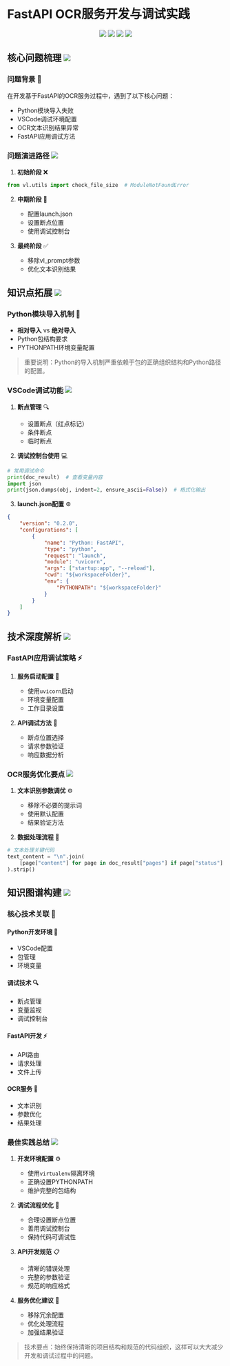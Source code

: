 # FastAPI OCR服务开发与调试实践

<div align="center">
  <img src="https://img.shields.io/badge/FastAPI-009688?style=for-the-badge&logo=fastapi&logoColor=white"/>
  <img src="https://img.shields.io/badge/Python-3776AB?style=for-the-badge&logo=python&logoColor=white"/>
  <img src="https://img.shields.io/badge/VSCode-007ACC?style=for-the-badge&logo=visualstudiocode&logoColor=white"/>
  <img src="https://img.shields.io/badge/OCR-FF6B6B?style=for-the-badge&logo=textpattern&logoColor=white"/>
</div>

## 核心问题梳理 <img src="https://img.shields.io/badge/Analysis-FF6B6B?style=flat-square&logo=target&logoColor=white"/>

### 问题背景 🎯
在开发基于FastAPI的OCR服务过程中，遇到了以下核心问题：
- Python模块导入失败
- VSCode调试环境配置
- OCR文本识别结果异常
- FastAPI应用调试方法

### 问题演进路径 <img src="https://img.shields.io/badge/Evolution-2196F3?style=flat-square&logo=evolution&logoColor=white"/>

1. **初始阶段** ❌
```python
from vl.utils import check_file_size  # ModuleNotFoundError
```

2. **中期阶段** 🔧
   - 配置launch.json
   - 设置断点位置
   - 使用调试控制台

3. **最终阶段** ✅
   - 移除vl_prompt参数
   - 优化文本识别结果

## 知识点拓展 <img src="https://img.shields.io/badge/Knowledge-4CAF50?style=flat-square&logo=book&logoColor=white"/>

### Python模块导入机制 🐍
- **相对导入** vs **绝对导入**
- Python包结构要求
- PYTHONPATH环境变量配置

> 重要说明：Python的导入机制严重依赖于包的正确组织结构和Python路径的配置。

### VSCode调试功能 <img src="https://img.shields.io/badge/Debug-FFA000?style=flat-square&logo=debug&logoColor=white"/>

1. **断点管理** 🔍
   - 设置断点（红点标记）
   - 条件断点
   - 临时断点

2. **调试控制台使用** 💻
```python
# 常用调试命令
print(doc_result)  # 查看变量内容
import json
print(json.dumps(obj, indent=2, ensure_ascii=False))  # 格式化输出
```

3. **launch.json配置** ⚙️
```json
{
    "version": "0.2.0",
    "configurations": [
        {
            "name": "Python: FastAPI",
            "type": "python",
            "request": "launch",
            "module": "uvicorn",
            "args": ["startup:app", "--reload"],
            "cwd": "${workspaceFolder}",
            "env": {
                "PYTHONPATH": "${workspaceFolder}"
            }
        }
    ]
}
```

## 技术深度解析 <img src="https://img.shields.io/badge/Deep_Dive-673AB7?style=flat-square&logo=target&logoColor=white"/>

### FastAPI应用调试策略 ⚡

1. **服务启动配置** 🚀
   - 使用`uvicorn`启动
   - 环境变量配置
   - 工作目录设置

2. **API调试方法** 🔧
   - 断点位置选择
   - 请求参数验证
   - 响应数据分析

### OCR服务优化要点 <img src="https://img.shields.io/badge/OCR-FF5722?style=flat-square&logo=textpattern&logoColor=white"/>

1. **文本识别参数调优** ⚙️
   - 移除不必要的提示词
   - 使用默认配置
   - 结果验证方法

2. **数据处理流程** 📝
```python
# 文本处理关键代码
text_content = "\n".join(
    [page["content"] for page in doc_result["pages"] if page["status"] == "success"]
).strip()
```

## 知识图谱构建 <img src="https://img.shields.io/badge/Knowledge_Graph-607D8B?style=flat-square&logo=diagram&logoColor=white"/>

### 核心技术关联 🔗

#### Python开发环境 🐍
  - VSCode配置
  - 包管理
  - 环境变量

#### 调试技术 🔍
  - 断点管理
  - 变量监视
  - 调试控制台

#### FastAPI开发 ⚡
  - API路由
  - 请求处理
  - 文件上传

#### OCR服务 📝
  - 文本识别
  - 参数优化
  - 结果处理

### 最佳实践总结 <img src="https://img.shields.io/badge/Best_Practices-009688?style=flat-square&logo=checkmark&logoColor=white"/>

1. **开发环境配置** ⚙️
   - 使用`virtualenv`隔离环境
   - 正确设置PYTHONPATH
   - 维护完整的包结构

2. **调试流程优化** 🔧
   - 合理设置断点位置
   - 善用调试控制台
   - 保持代码可调试性

3. **API开发规范** 📋
   - 清晰的错误处理
   - 完整的参数验证
   - 规范的响应格式

4. **服务优化建议** 🚀
   - 移除冗余配置
   - 优化处理流程
   - 加强结果验证

> 技术要点：始终保持清晰的项目结构和规范的代码组织，这样可以大大减少开发和调试过程中的问题。